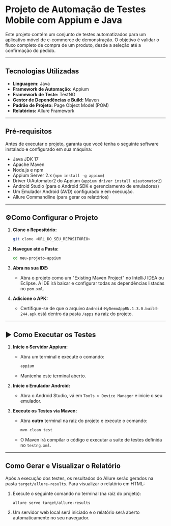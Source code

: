 # Projeto de Automação de Testes Mobile com Appium e Java

Este projeto contém um conjunto de testes automatizados para um aplicativo móvel de e-commerce de demonstração. O objetivo é validar o fluxo completo de compra de um produto, desde a seleção até a confirmação do pedido.

---

## Tecnologias Utilizadas

* **Linguagem:** Java
* **Framework de Automação:** Appium
* **Framework de Teste:** TestNG
* **Gestor de Dependências e Build:** Maven
* **Padrão de Projeto:** Page Object Model (POM)
* **Relatórios:** Allure Framework

---

## Pré-requisitos

Antes de executar o projeto, garanta que você tenha o seguinte software instalado e configurado em sua máquina:
* Java JDK 17
* Apache Maven
* Node.js e npm
* Appium Server 2.x (`npm install -g appium`)
* Driver UiAutomator2 do Appium (`appium driver install uiautomator2`)
* Android Studio (para o Android SDK e gerenciamento de emuladores)
* Um Emulador Android (AVD) configurado e em execução.
* Allure Commandline (para gerar os relatórios)

---

## ⚙Como Configurar o Projeto

1.  **Clone o Repositório:**
    ```bash
    git clone <URL_DO_SEU_REPOSITORIO>
    ```
2.  **Navegue até a Pasta:**
    ```bash
    cd meu-projeto-appium
    ```
3.  **Abra na sua IDE:**
    * Abra o projeto como um "Existing Maven Project" no IntelliJ IDEA ou Eclipse. A IDE irá baixar e configurar todas as dependências listadas no `pom.xml`.

4.  **Adicione o APK:**
    * Certifique-se de que o arquivo `Android-MyDemoAppRN.1.3.0.build-244.apk` está dentro da pasta `/apps` na raiz do projeto.

---

## ▶ Como Executar os Testes

1.  **Inicie o Servidor Appium:**
    * Abra um terminal e execute o comando:
        ```bash
        appium
        ```
    * Mantenha este terminal aberto.

2.  **Inicie o Emulador Android:**
    * Abra o Android Studio, vá em `Tools > Device Manager` e inicie o seu emulador.

3.  **Execute os Testes via Maven:**
    * Abra **outro** terminal na raiz do projeto e execute o comando:
        ```bash
        mvn clean test
        ```
    * O Maven irá compilar o código e executar a suíte de testes definida no `testng.xml`.

---

## Como Gerar e Visualizar o Relatório

Após a execução dos testes, os resultados do Allure serão gerados na pasta `target/allure-results`. Para visualizar o relatório em HTML:

1.  Execute o seguinte comando no terminal (na raiz do projeto):
    ```bash
    allure serve target/allure-results
    ```
2.  Um servidor web local será iniciado e o relatório será aberto automaticamente no seu navegador.